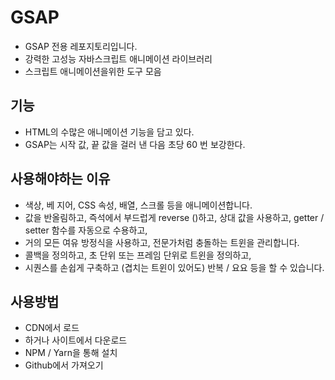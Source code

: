 # GSAP

- GSAP 전용 레포지토리입니다.
- 강력한 고성능 자바스크립트 애니메이션 라이브러리
- 스크립트 애니메이션을위한 도구 모음

## 기능

- HTML의 수많은 애니메이션 기능을 담고 있다.
- GSAP는 시작 값, 끝 값을 걸러 낸 다음 초당 60 번 보강한다.

## 사용해야하는 이유

- 색상, 베 지어, CSS 속성, 배열, 스크롤 등을 애니메이션합니다.
- 값을 반올림하고, 즉석에서 부드럽게 reverse ()하고, 상대 값을 사용하고, getter / setter 함수를 자동으로 수용하고,
- 거의 모든 여유 방정식을 사용하고, 전문가처럼 충돌하는 트윈을 관리합니다.
- 콜백을 정의하고, 초 단위 또는 프레임 단위로 트윈을 정의하고,
- 시퀀스를 손쉽게 구축하고 (겹치는 트윈이 있어도) 반복 / 요요 등을 할 수 있습니다.

## 사용방법

- CDN에서 로드
- 하거나 사이트에서 다운로드
- NPM / Yarn을 통해 설치
- Github에서 가져오기
